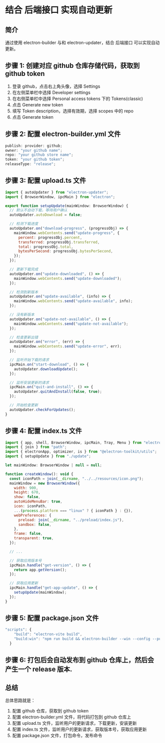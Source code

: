 # 结合 后端接口 实现自动更新

## 简介

通过使用 electron-builder 与和 electron-updater，结合 后端接口 可以实现自动更新。

## 步骤 1: 创建对应 github 仓库存储代码，获取到 github token

1. 登录 github，点击右上角头像，选择 Settings
2. 在左侧菜单栏中选择 Developer settings
3. 在右侧菜单栏中选择 Personal access tokens 下的 Tokens(classic)
4. 点击 Generate new token
5. 填写 Token description，选择有效期，选择 scopes 中的 repo
6. 点击 Generate token

## 步骤 2: 配置 electron-builder.yml 文件

```js
publish: provider: github;
owner: "your github name";
repo: "your github store name";
token: "your github token";
releaseType: "release";
```

## 步骤 3: 配置 upload.ts 文件

```js
import { autoUpdater } from "electron-updater";
import { BrowserWindow, ipcMain } from "electron";

export function setupUpdate(mainWindow: BrowserWindow) {
  // 默认不自动下载，等待用户确认
  autoUpdater.autoDownload = false;

  // 检测下载进度
  autoUpdater.on("download-progress", (progressObj) => {
    mainWindow.webContents.send("update-progress", {
      percent: progressObj.percent,
      transferred: progressObj.transferred,
      total: progressObj.total,
      bytesPerSecond: progressObj.bytesPerSecond,
    });
  });

  // 更新下载完成
  autoUpdater.on("update-downloaded", () => {
    mainWindow.webContents.send("update-downloaded");
  });

  // 检测到新版本
  autoUpdater.on("update-available", (info) => {
    mainWindow.webContents.send("update-available", info);
  });

  // 没有新版本
  autoUpdater.on("update-not-available", () => {
    mainWindow.webContents.send("update-not-available");
  });

  // 检查更新出错
  autoUpdater.on("error", (err) => {
    mainWindow.webContents.send("update-error", err);
  });

  // 监听开始下载的请求
  ipcMain.on("start-download", () => {
    autoUpdater.downloadUpdate();
  });

  // 监听安装更新的请求
  ipcMain.on("quit-and-install", () => {
    autoUpdater.quitAndInstall(false, true);
  });

  // 开始检查更新
  autoUpdater.checkForUpdates();
}
```

## 步骤 4: 配置 index.ts 文件

```js
import { app, shell, BrowserWindow, ipcMain, Tray, Menu } from "electron";
import { join } from "path";
import { electronApp, optimizer, is } from "@electron-toolkit/utils";
import { setupUpdate } from "./update";

let mainWindow: BrowserWindow | null = null;

function createWindow(): void {
  const iconPath = join(__dirname, "../../resources/icon.png");
  mainWindow = new BrowserWindow({
    width: 900,
    height: 670,
    show: false,
    autoHideMenuBar: true,
    icon: iconPath,
    ...(process.platform === "linux" ? { iconPath } : {}),
    webPreferences: {
      preload: join(__dirname, "../preload/index.js"),
      sandbox: false,
    },
    frame: false,
    transparent: true,
  });

  // ...

  // 获取应用版本号
  ipcMain.handle("get-version", () => {
    return app.getVersion();
  });

  // 获取应用更新
  ipcMain.handle("get-app-update", () => {
    setupUpdate(mainWindow);
  });
}
```

## 步骤 5: 配置 package.json 文件

```js
"scripts": {
    "build": "electron-vite build",
    "build:win": "npm run build && electron-builder --win --config --publish always",
  }
```

## 步骤 6: 打包后会自动发布到 github 仓库上，然后会产生一个 release 版本.

## 总结

总体思路就是：

1. 配置 github 仓库，获取到 github token
2. 配置 electron-builder.yml 文件，将代码打包到 github 仓库上
3. 配置 upload.ts 文件，监听用户的更新请求，下载更新，安装更新
4. 配置 index.ts 文件，监听用户的更新请求，获取版本号，获取应用更新
5. 配置 package.json 文件，打包命令，发布命令
